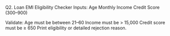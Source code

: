 Q2. Loan EMI Eligibility Checker
Inputs:
Age
Monthly Income
Credit Score (300–900)

Validate:
Age must be between 21–60
Income must be > 15,000
Credit score must be ≥ 650
Print eligibility or detailed rejection reason.